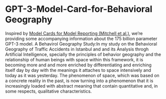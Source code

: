 # GPT-3-Model-Card-for-Behavioral Geography
Inspired by [Model Cards for Model Reporting (Mitchell et al.)](https://arxiv.org/abs/1810.03993), we’re providing some accompanying information about the 175 billion parameter GPT-3 model.
A Behavirol Geography Study:ln my study on the Behavioral Geography of Traffic Accidents in Istanbul and and its Analysis throgh Artificial lntelligence, specially the principles of behavior geography and the relationship of human beings with space within this framework, it is becoming more and and more enriched by differentiating and enriching itself day by day with the meanings it attaches to space intensively and  today as it was yesterday. The phenomenon of space, which was based on a concrete reality in the past, is now turning into a phenomenon that it is increasingly loaded with abstract meaning that contain quantitative and, in some  respects, qualitative  characteristics.
